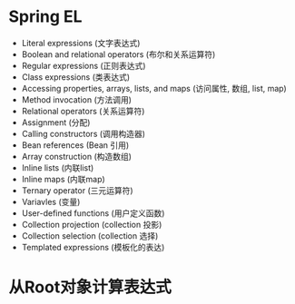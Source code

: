 # Spring EL
* Literal expressions (文字表达式)
* Boolean and relational operators (布尔和关系运算符)
* Regular expressions (正则表达式)
* Class expressions (类表达式)
* Accessing properties, arrays, lists, and maps (访问属性, 数组, list, map)
* Method invocation (方法调用)
* Relational operators (关系运算符)
* Assignment (分配)
* Calling constructors (调用构造器)
* Bean references (Bean 引用)
* Array construction (构造数组)
* Inline lists (内联list)
* Inline maps (内联map)
* Ternary operator (三元运算符)
* Variavles (变量)
* User-defined functions (用户定义函数)
* Collection projection (collection 投影)
* Collection selection (collection 选择)
* Templated expressions (模板化的表达)

# 从Root对象计算表达式


